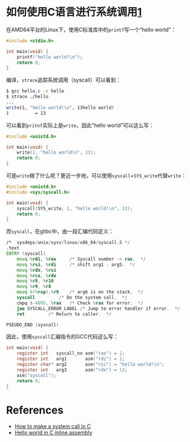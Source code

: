 <!-- TITLE: 用户态的系统调用过程 -->
<!-- SUBTITLE: A quick summary of User Space -->

# 如何使用C语言进行系统调用[1][1]
在AMD64平台的Linux下，使用C标准库中的`printf`写一个“hello world”：

```c
#include <stdio.h>

int main(void) {
    printf("hello world!\n");
    return 0;
}
```

编译，`strace`追踪系统调用（syscall）可以看到：

```bash
$ gcc hello.c -o hello
$ strace ./hello
...
write(1, "hello world!\n", 13hello world!
)          = 13
```

可以看到`pritnf`实际上是`write`，因此“hello world”可以这么写：

```c
#include <unistd.h>

int main(void) {
    write(1, "hello world\n", 13);
    return 0;
}
```

可是`write`做了什么呢？更近一步地，可以使用`syscall`+`SYS_write`代替`write`：

```c
#include <unistd.h>
#include <sys/syscall.h>

int main(void) {
    syscall(SYS_write, 1, "hello world!\n", 13);
    return 0;
}
```

而`syscall`，在glibc中，由一段汇编代码定义：

```asm
/*  sysdeps/unix/sysv/linux/x86_64/syscall.S */
.text
ENTRY (syscall)
	movq %rdi, %rax		/* Syscall number -> rax.  */
	movq %rsi, %rdi		/* shift arg1 - arg5.  */
	movq %rdx, %rsi
	movq %rcx, %rdx
	movq %r8, %r10
	movq %r9, %r8
	movq 8(%rsp),%r9	/* arg6 is on the stack.  */
	syscall			/* Do the system call.  */
	cmpq $-4095, %rax	/* Check %rax for error.  */
	jae SYSCALL_ERROR_LABEL	/* Jump to error handler if error.  */
	ret			/* Return to caller.  */

PSEUDO_END (syscall)
```

因此，使用`syscall`汇编指令的GCC代码这么写：

```c
int main(void) {
    register int   syscall_no asm("rax") = 1;
    register int   arg1       asm("rdi") = 1;
    register char* arg2       asm("rsi") = "hello world!\n";
    register int   arg3       asm("rdx") = 13;
    asm("syscall");
    return 0;
}
```


# References
- [How to make a system call in C][1]
- [Hello world in C inline assembly][2]

[1]: https://jameshfisher.com/2018/02/19/how-to-syscall-in-c.html "How to make a system call in C"
[2]: https://jameshfisher.com/2018/02/20/c-inline-assembly-hello-world.html "Hello world in C inline assembly"